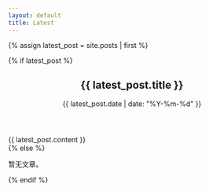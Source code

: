 ```yaml
---
layout: default
title: Latest
---
```


{% assign latest_post = site.posts | first %}

{% if latest_post %}
<article class="post h-entry" itemscope itemtype="http://schema.org/BlogPosting">
  <header class="post-header">
    <h1 class="post-title p-name" itemprop="name headline">{{ latest_post.title }}</h1>
    <p class="post-meta">
      <time class="dt-published" datetime="{{ latest_post.date | date_to_xmlschema }}" itemprop="datePublished">
        {{ latest_post.date | date: "%Y-%m-%d" }}
      </time>
    </p>
  </header>

  <div class="post-content e-content" itemprop="articleBody">
    {{ latest_post.content }}
  </div>
</article>
{% else %}
<p>暂无文章。</p>
{% endif %}


